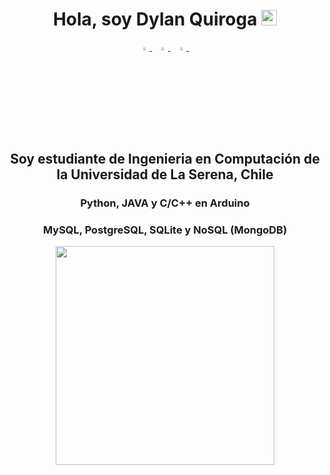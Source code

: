<h1 align="center">Hola, soy Dylan Quiroga <img src="https://media.giphy.com/media/hvRJCLFzcasrR4ia7z/giphy.gif" width="25px"></h1>
<p align="center">
  <a href="https://www.instagram.com/_.dicklan._/">
    <img src="https://img.icons8.com/fluent/48/000000/instagram-new.png" width="3.5%"/>
  </a><span>&nbsp;</span>
  <a href="mailto:dylanquiroga14@gmail.com">
    <img src="https://img.icons8.com/fluent/48/000000/gmail.png" width="3.5%"/>
  </a><span>&nbsp;</span>
  <a href="discordapp.com/users/728362675352109067">
    <img src="https://cdn.icon-icons.com/icons2/3053/PNG/512/discord_macos_bigsur_icon_190238.png" width="3.5%"/>
  </a><span>&nbsp;</span>
</p>
<h2 align="center">Soy estudiante de Ingenieria en Computación de la Universidad de La Serena, Chile</h2>
<h3 align="center">Python, JAVA y C/C++ en Arduino</h3>
<h3 align="center">MySQL, PostgreSQL, SQLite y NoSQL (MongoDB)</h3>

<p align="center">
  <a href="https://matias.me/nsfw/">
  <img align="center" src="https://github-readme-stats.vercel.app/api/top-langs/?username=DylanQuiroga&hide=ASP.NET,jupyternotebook&theme=dark&hide_langs_below=5" height="350px"/>
  </a>
</p>

